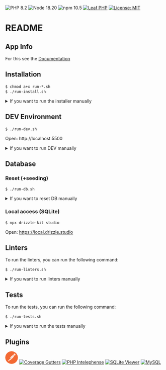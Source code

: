 ![PHP 8.2](https://img.shields.io/badge/PHP-8.2-blue)
![Node 18.20](https://img.shields.io/badge/Node-18.20-blue)
![npm 10.5](https://img.shields.io/badge/npm-10.5-blue)
[![Leaf PHP](https://img.shields.io/badge/Leaf-PHP-green)](https://leafphp.dev/)
[![License: MIT](https://img.shields.io/badge/License-MIT-orange)](https://opensource.org/licenses/MIT)

# README

## App Info

For this see the [Documentation](./DOCUMENTATION.md)

## Installation

```shell
$ chmod a+x run-*.sh
$ ./run-install.sh
```

<details>
  <summary>If you want to run the installer manually</summary>

```shell
# INSTALL COMPOSER
$ php -r "copy('https://getcomposer.org/installer', 'composer-setup.php');"
$ sudo php composer-setup.php --install-dir=/usr/local/bin --filename=composer
$ php -r "unlink('composer-setup.php');"
$ composer update
# INSTALL NPM
$ curl -o- https://raw.githubusercontent.com/nvm-sh/nvm/v0.39.7/install.sh | bash
$ nvm install 18
$ npm update
# SET-UP DATABASE
$ sudo apt install sqlite3 php8.2-sqlite3
$ composer global require leafs/cli
$ touch database/database.sqlite
$ php leaf db:migrate
$ php leaf db:seed
# SET-UP DEFAULT ENV
$ cp .env.example .env
```
</details>

## DEV Environment

```shell
$ ./run-dev.sh
```

Open: http://localhost:5500

<details>
  <summary>If you want to run DEV manually</summary>

```shell
$ composer install
$ npm install
$ npm run db:migrate
$ npm run dev
```
</details>

## Database

### Reset (+seeding)

```shell
$ ./run-db.sh
```

<details>
  <summary>If you want to reset DB manually</summary>

```shell
$ composer install
$ php leaf db:reset
$ php leaf db:migrate
$ php leaf db:seed
```
</details>

### Local access (SQLite)

```shell
$ npx drizzle-kit studio
```

Open: https://local.drizzle.studio

## Linters

To run the linters, you can run the following command:


```shell
$ ./run-linters.sh
```

<details>
  <summary>If you want to run linters manually</summary>

```shell
$ ./vendor/bin/phpcbf app/
$ ./vendor/bin/phpcs app/
$ ./vendor/bin/phpstan analyse -c phpstan.neon
$ ./vendor/bin/rector process app/
```
</details>

## Tests

To run the tests, you can run the following command:

```shell
$ ./run-tests.sh
```

<details>
  <summary>If you want to run the tests manually</summary>

```shell
$ ./vendor/bin/phpunit
```
</details>

## Plugins

<a href="./assets/postman/chrome-app/postman_extension_5_5_6_0.crx"><img src="./assets/images/plugin-postman.png" width="40" alt="Postman"></a>
<a href="https://marketplace.visualstudio.com/items?itemName=ryanluker.vscode-coverage-gutters"><img src="https://ryanluker.gallerycdn.vsassets.io/extensions/ryanluker/vscode-coverage-gutters/2.11.1/1699832082510/Microsoft.VisualStudio.Services.Icons.Default" width="40" alt="Coverage Gutters"></a>
<a href="https://marketplace.visualstudio.com/items?itemName=bmewburn.vscode-intelephense-client"><img src="https://bmewburn.gallerycdn.vsassets.io/extensions/bmewburn/vscode-intelephense-client/1.10.4/1711417500317/Microsoft.VisualStudio.Services.Icons.Default" width="40" alt="PHP Intelephense"></a>
<a href="https://marketplace.visualstudio.com/items?itemName=qwtel.sqlite-viewer"><img src="https://qwtel.gallerycdn.vsassets.io/extensions/qwtel/sqlite-viewer/0.6.0/1717998730126/Microsoft.VisualStudio.Services.Icons.Default" width="40" alt="SQLite Viewer"></a>
<a href="https://marketplace.visualstudio.com/items?itemName=cweijan.vscode-mysql-client2"><img src="https://cweijan.gallerycdn.vsassets.io/extensions/cweijan/vscode-mysql-client2/7.4.9/1718354428567/Microsoft.VisualStudio.Services.Icons.Default" width="40" alt="MySQL"></a>
